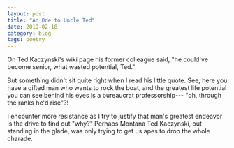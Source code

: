 ```yaml
---
layout: post
title: "An Ode to Uncle Ted"
date: 2019-02-18
category: blog
tags: poetry
---
```


On Ted Kaczynski's wiki page
his former colleague said,
"he could've become senior,
what wasted potential, Ted."

But something didn't sit quite right
when I read his little quote.
See, here you have a gifted man
who wants to rock the boat,
and the greatest life potential
you can see behind his eyes
is a bureaucrat professorship---
"oh, through the ranks he'd rise"?!

I encounter more resistance
as I try to justify
that man's greatest endeavor
is the drive to find out "why?"
Perhaps Montana Ted Kaczynski,
out standing in the glade,
was only trying to get us apes
to drop the whole charade.
